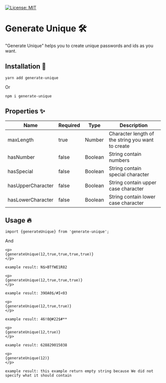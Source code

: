 [![License: MIT](https://img.shields.io/badge/License-MIT-yellow.svg)](https://opensource.org/licenses/MIT) 

# Generate Unique 🛠

"Generate Unique" helps you to create unique passwords and ids as you want.

## Installation 🚀

```
yarn add generate-unique
```

Or

```
npm i generate-unique
```

## Properties ✨

| Name              | Required | Type    | Description                                       |
| ----------------- | -------- | ------- | ------------------------------------------------- |
| maxLength         | true     | Number  | Character length of the string you want to create |
| hasNumber         | false    | Boolean | String contain numbers                            |
| hasSpecial        | false    | Boolean | String contain special character                  |
| hasUpperCharacter | false    | Boolean | String contain upper case character               |
| hasLowerCharacter | false    | Boolean | String contain lower case character               |

## Usage 🔥

```
import {generateUnique} from 'generate-unique';
```

And

```
<p>
{generateUnique(12,true,true,true,true)}
</p>

example result: N$>BTfWE1R82
```

```
<p>
{generateUnique(12,true,true,true)}
</p>

example result: 39OA0$/#I<03
```

```
<p>
{generateUnique(12,true,true)}
</p>

example result: 46!0@#22$#**
```

```
<p>
{generateUnique(12,true)}
</p>

example result: 628829015038
```

```
<p>
{generateUnique(12)}
</p>

example result: this example return empty string because We did not specify what it should contain
```
